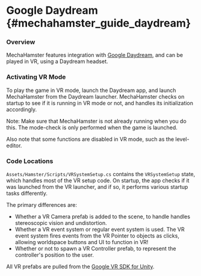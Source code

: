 Google Daydream {#mechahamster_guide_daydream}
================

### Overview

MechaHamster features integration with [Google Daydream][], and can
be played in VR, using a Daydream headset.

### Activating VR Mode

To play the game in VR mode, launch the Daydream app, and launch
MechaHamster from the Daydream launcher.  MechaHamster checks on startup
to see if it is running in VR mode or not, and handles its initialization
accordingly.

Note:  Make sure that MechaHamster is not already running when you do this.
The mode-check is only performed when the game is launched.

Also note that some functions are disabled in VR mode, such as the level-editor.


### Code Locations

`Assets/Hamster/Scripts/VRSystemSetup.cs` contains the `VRSystemSetup` state,
which handles  most of the VR setup code.  On startup, the app checks if
it was launched from the VR launcher, and if so, it performs various startup
tasks differently.

The primary differences are:
* Whether a VR Camera prefab is added to the scene, to handle handles
  stereoscopic vision and undistortion.
* Whether a VR event system or regular event system is used.  The VR
  event system fires events from the VR Pointer to objects as clicks,
  allowing worldspace buttons and UI to function in VR!
* Whether or not to spawn a VR Controller prefab, to represent the
  controller's position to the user.


All VR prefabs are pulled from the [Google VR SDK for Unity][].

<br>

  [Google Daydream]: https://developers.google.com/vr/daydream/overview
  [Google VR SDK for Unity]: https://developers.google.com/vr/unity/